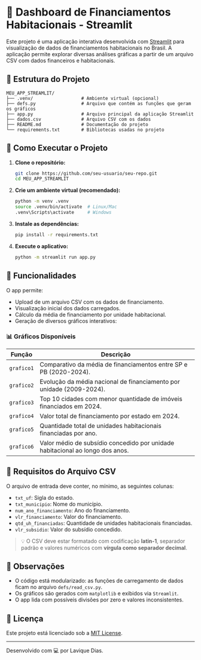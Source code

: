 
# 🏡 Dashboard de Financiamentos Habitacionais - Streamlit

Este projeto é uma aplicação interativa desenvolvida com [Streamlit](https://streamlit.io/) para visualização de dados de financiamentos habitacionais no Brasil. A aplicação permite explorar diversas análises gráficas a partir de um arquivo CSV com dados financeiros e habitacionais.

## 📁 Estrutura do Projeto

```
MEU_APP_STREAMLIT/
├── .venv/                  # Ambiente virtual (opcional)
├── defs.py                 # Arquivo que contém as funções que geram os gráficos
├── app.py                  # Arquivo principal da aplicação Streamlit
├── dados.csv               # Arquivo CSV com os dados
├── README.md               # Documentação do projeto
└── requirements.txt        # Bibliotecas usadas no projeto  
```

## 🚀 Como Executar o Projeto

1. **Clone o repositório:**
   ```bash
   git clone https://github.com/seu-usuario/seu-repo.git
   cd MEU_APP_STREAMLIT
   ```

2. **Crie um ambiente virtual (recomendado):**
   ```bash
   python -m venv .venv
   source .venv/bin/activate  # Linux/Mac
   .venv\Scripts\activate     # Windows
   ```

3. **Instale as dependências:**
   ```bash
   pip install -r requirements.txt
   ```

4. **Execute o aplicativo:**
   ```bash
   python -m streamlit run app.py
   ```

## 🧠 Funcionalidades

O app permite:

- Upload de um arquivo CSV com os dados de financiamento.
- Visualização inicial dos dados carregados.
- Cálculo da média de financiamento por unidade habitacional.
- Geração de diversos gráficos interativos:

### 📊 Gráficos Disponíveis

| Função     | Descrição |
|------------|-----------|
| `grafico1` | Comparativo da média de financiamentos entre SP e PB (2020-2024). |
| `grafico2` | Evolução da média nacional de financiamento por unidade (2009-2024). |
| `grafico3` | Top 10 cidades com menor quantidade de imóveis financiados em 2024. |
| `grafico4` | Valor total de financiamento por estado em 2024. |
| `grafico5` | Quantidade total de unidades habitacionais financiadas por ano. |
| `grafico6` | Valor médio de subsídio concedido por unidade habitacional ao longo dos anos. |

## 🧾 Requisitos do Arquivo CSV

O arquivo de entrada deve conter, no mínimo, as seguintes colunas:

- `txt_uf`: Sigla do estado.
- `txt_municipio`: Nome do município.
- `num_ano_financiamento`: Ano do financiamento.
- `vlr_financiamento`: Valor do financiamento.
- `qtd_uh_financiadas`: Quantidade de unidades habitacionais financiadas.
- `vlr_subsidio`: Valor do subsídio concedido.

> 💡 O CSV deve estar formatado com codificação **latin-1**, separador padrão e valores numéricos com **vírgula como separador decimal**.

## 📌 Observações

- O código está modularizado: as funções de carregamento de dados ficam no arquivo `defs/read_csv.py`.
- Os gráficos são gerados com `matplotlib` e exibidos via `Streamlit`.
- O app lida com possíveis divisões por zero e valores inconsistentes.

## 📄 Licença

Este projeto está licenciado sob a [MIT License](LICENSE).

---

Desenvolvido com 💻 por Lavique Dias.
